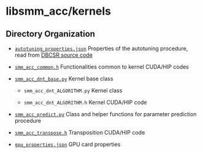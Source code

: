 # libsmm_acc/kernels

## Directory Organization

* [`autotuning_properties.json`](autotuning_properties.json) Properties of the autotuning procedure, read from [DBCSR source code](../libsmm_acc_benchmark.cpp)

* [`smm_acc_common.h`](smm_acc_common.h) Functionalities common to kernel CUDA/HIP codes

* [`smm_acc_dnt_base.py`](smm_acc_dnt_base.py) Kernel base class

  * `smm_acc_dnt_ALGORITHM.py` Kernel class

  * `smm_acc_dnt_ALGORITHM.h` Kernel CUDA/HIP code

* [`smm_acc_predict.py`](smm_acc_predict.py) Class and helper functions for parameter prediction procedure

* [`smm_acc_transpose.h`](smm_acc_transpose.h) Transposition CUDA/HIP code

* [`gpu_properties.json`](gpu_properties.json) GPU card properties
